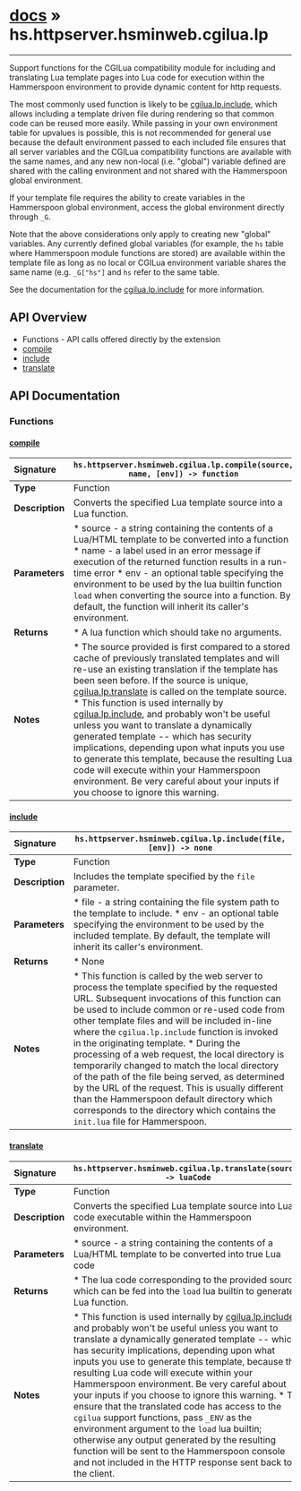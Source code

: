 # [docs](index.md) » hs.httpserver.hsminweb.cgilua.lp
---

Support functions for the CGILua compatibility module for including and translating Lua template pages into Lua code for execution within the Hammerspoon environment to provide dynamic content for http requests.

The most commonly used function is likely to be [cgilua.lp.include](#include), which allows including a template driven file during rendering so that common code can be reused more easily.  While passing in your own environment table for upvalues is possible, this is not recommended for general use because the default environment passed to each included file ensures that all server variables and the CGILua compatibility functions are available with the same names, and any new non-local (i.e. "global") variable defined are shared with the calling environment and not shared with the Hammerspoon global environment.

If your template file requires the ability to create variables in the Hammerspoon global environment, access the global environment directly through `_G`.

Note that the above considerations only apply to creating new "global" variables.  Any currently defined global variables (for example, the `hs` table where Hammerspoon module functions are stored) are available within the template file as long as no local or CGILua environment variable shares the same name (e.g. `_G["hs"]` and `hs` refer to the same table.

See the documentation for the [cgilua.lp.include](#include) for more information.

## API Overview
* Functions - API calls offered directly by the extension
 * [compile](#compile)
 * [include](#include)
 * [translate](#translate)

## API Documentation

### Functions

#### [compile](#compile)
| <span style="float: left;">**Signature**</span> | <span style="float: left;">`hs.httpserver.hsminweb.cgilua.lp.compile(source, name, [env]) -> function` </span>                                                          |
| -----------------------------------------------------|---------------------------------------------------------------------------------------------------------|
| **Type**                                             | Function                                                                                         |
| **Description**                                      | Converts the specified Lua template source into a Lua function.                                                                                         |
| **Parameters**                                       |  * source - a string containing the contents of a Lua/HTML template to be converted into a function * name   - a label used in an error message if execution of the returned function results in a run-time error * env    - an optional table specifying the environment to be used by the lua builtin function `load` when converting the source into a function.  By default, the function will inherit its caller's environment.                                       |
| **Returns**                                          |  * A lua function which should take no arguments.                                                |
| **Notes**                                            |  * The source provided is first compared to a stored cache of previously translated templates and will re-use an existing translation if the template has been seen before.  If the source is unique, [cgilua.lp.translate](#translate) is called on the template source. * This function is used internally by [cgilua.lp.include](#include), and probably won't be useful unless you want to translate a dynamically generated template -- which has security implications, depending upon what inputs you use to generate this template, because the resulting Lua code will execute within your Hammerspoon environment.  Be very careful about your inputs if you choose to ignore this warning.                                                      |

#### [include](#include)
| <span style="float: left;">**Signature**</span> | <span style="float: left;">`hs.httpserver.hsminweb.cgilua.lp.include(file, [env]) -> none` </span>                                                          |
| -----------------------------------------------------|---------------------------------------------------------------------------------------------------------|
| **Type**                                             | Function                                                                                         |
| **Description**                                      | Includes the template specified by the `file` parameter.                                                                                         |
| **Parameters**                                       |  * file - a string containing the file system path to the template to include. * env  - an optional table specifying the environment to be used by the included template.  By default, the template will inherit its caller's environment.                                       |
| **Returns**                                          |  * None                                                |
| **Notes**                                            | * This function is called by the web server to process the template specified by the requested URL.  Subsequent invocations of this function can be used to include common or re-used code from other template files and will be included in-line where the `cgilua.lp.include` function is invoked in the originating template. * During the processing of a web request, the local directory is temporarily changed to match the local directory of the path of the file being served, as determined by the URL of the request.  This is usually different than the Hammerspoon default directory which corresponds to the directory which contains the `init.lua` file for Hammerspoon.                                                      |

#### [translate](#translate)
| <span style="float: left;">**Signature**</span> | <span style="float: left;">`hs.httpserver.hsminweb.cgilua.lp.translate(source) -> luaCode` </span>                                                          |
| -----------------------------------------------------|---------------------------------------------------------------------------------------------------------|
| **Type**                                             | Function                                                                                         |
| **Description**                                      | Converts the specified Lua template source into Lua code executable within the Hammerspoon environment.                                                                                         |
| **Parameters**                                       |  * source - a string containing the contents of a Lua/HTML template to be converted into true Lua code                                       |
| **Returns**                                          |  * The lua code corresponding to the provided source which can be fed into the `load` lua builtin to generate a Lua function.                                                |
| **Notes**                                            |  * This function is used internally by [cgilua.lp.include](#include), and probably won't be useful unless you want to translate a dynamically generated template -- which has security implications, depending upon what inputs you use to generate this template, because the resulting Lua code will execute within your Hammerspoon environment.  Be very careful about your inputs if you choose to ignore this warning. * To ensure that the translated code has access to the `cgilua` support functions, pass `_ENV` as the environment argument to the `load` lua builtin; otherwise any output generated by the resulting function will be sent to the Hammerspoon console and not included in the HTTP response sent back to the client.                                                      |

